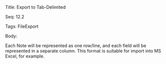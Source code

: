 Title:  Export to Tab-Delimited

Seq:    12.2

Tags:   FileExport

Body:   
 
Each Note will be represented as one row/line, and each field will be represented in a separate column. This format is suitable for import into MS Excel, for example.

